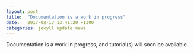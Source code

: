 ```yaml
---
layout: post
title:  "Documentation is a work in progress"
date:   2017-02-13 13:41:20 +1300
categories: jekyll update news
---
```


Documentation is a work in progress, and tutorial(s) will soon be available.